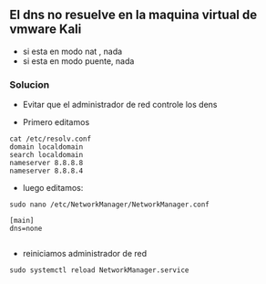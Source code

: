 
## El dns no resuelve en la maquina virtual de vmware Kali

- si esta en modo nat , nada
- si esta en modo puente, nada

### Solucion

- Evitar que el administrador de red controle los dens

- Primero editamos
```
cat /etc/resolv.conf
domain localdomain
search localdomain
nameserver 8.8.8.8
nameserver 8.8.8.4
```

- luego editamos: 
```
sudo nano /etc/NetworkManager/NetworkManager.conf

[main]
dns=none


```

- reiniciamos administrador de red
```
sudo systemctl reload NetworkManager.service

```